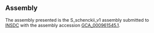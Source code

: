 

Assembly
--------

The assembly presented is the S\_schenckii\_v1 assembly submitted to
[INSDC](http://www.insdc.org) with the assembly accession
[GCA\_000961545.1](http://www.ebi.ac.uk/ena/data/view/GCA_000961545.1).
